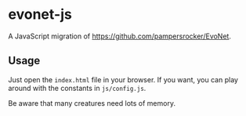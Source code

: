 # evonet-js
A JavaScript migration of https://github.com/pampersrocker/EvoNet.

## Usage
Just open the `index.html` file in your browser. If you want, you can play
around with the constants in `js/config.js`.

Be aware that many creatures need lots of memory.
